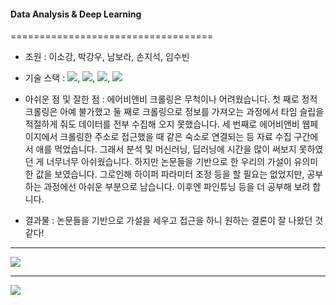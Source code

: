 #### Data Analysis & Deep Learning

===================================

* 조원 : 이소강, 박강우, 남보라, 손지석, 임수빈

* 기술 스택 : <img src="https://img.shields.io/badge/Python-E34F26?style=for-the-badge&logo=python&logoColor=white">, <img src="https://img.shields.io/badge/TensorFlow-E34F26?style=for-the-badge&logo=TensorFlow&logoColor=white">, <img src="https://img.shields.io/badge/Selenium-E34F26?style=for-the-badge&logo=Selenium&logoColor=white">, <img src="https://img.shields.io/badge/pandas-E34F26?style=for-the-badge&logo=pandas&logoColor=white">

* 아쉬운 점 및 잘한 점 : 에어비앤비 크롤링은 무척이나 어려웠습니다. 첫 째로 정적 크롤링은 아예 불가했고 둘 째로 크롤링으로 정보를 가져오는 과정에서 타임 슬립을 적절하게 줘도 데이터를 전부 수집해 오지 못했습니다. 세 번째로 에어비앤비 웹페이지에서 크롤링한 주소로 접근했을 때 같은 숙소로 연결되는 등 자료 수집 구간에서 애를 먹었습니다. 그래서 분석 및 머신러닝, 딥러닝에 시간을 많이 써보지 못하였던 게 너무너무 아쉬웠습니다. 하지만 논문들을 기반으로 한 우리의 가설이 유의미한 값을 보였습니다. 그로인해 하이퍼 파라미터 조정 등을 할 필요는 없었지만, 공부하는 과정에선 아쉬운 부분으로 남습니다. 이후엔 파인튜닝 등을 더 공부해 보려 합니다.

* 결과물 : 논문들을 기반으로 가설을 세우고 접근을 하니 원하는 결론이 잘 나왔던 것 같다!

----------------------------------------------------------------------------------------------------------------------

<img src="https://user-images.githubusercontent.com/111858761/217210117-b58a98d3-52aa-451e-89ec-291ef05515e2.png">

-----------------------------------------------------------------------------------------------------------------------

<img src="https://user-images.githubusercontent.com/111858761/217210275-5936e03d-a38f-4363-85b3-ecc6e6af7604.png">
